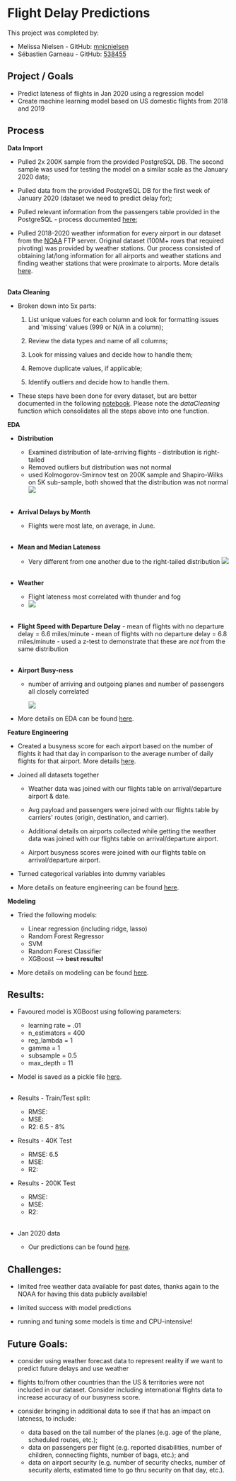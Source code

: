 # Flight Delay Predictions

This project was completed by:
- Melissa Nielsen - GitHub: [mnicnielsen](https://github.com/mnicnielsen)
- Sébastien Garneau - GitHub: [538455](https://github.com/538455)

## Project / Goals
- Predict lateness of flights in Jan 2020 using a regression model 
- Create machine learning model based on US domestic flights from 2018 and 2019

## Process
**Data Import**
- Pulled 2x 200K sample from the provided PostgreSQL DB. The second sample was used for testing the model on a similar scale as the January 2020 data;
  
- Pulled data from the provided PostgreSQL DB for the first week of January 2020 (dataset we need to predict delay for);
- Pulled relevant information from the passengers table provided in the PostgreSQL - process documented [here](src/ipynb/Step_1-Preparation-Passengers.ipynb);
- Pulled 2018-2020 weather information for every airport in our dataset from the [NOAA](https://www.ncdc.noaa.gov/cdo-web/) FTP server. Original dataset (100M+ rows that required pivoting) was provided by weather stations. Our process consisted of obtaining lat/long information for all airports and weather stations and finding weather stations that were proximate to airports. More details [here](src/ipynb/Step_1-Preparation-Weather.ipynb).
<br/><br/>

 **Data Cleaning**
 - Broken down into 5x parts:
    1. List unique values for each column and look for formatting issues and 'missing' values (999 or N/A in a column);
   
    2. Review the data types and name of all columns;
    3. Look for missing values and decide how to handle them;
    4. Remove duplicate values, if applicable;
    5. Identify outliers and decide how to handle them. 
     
- These steps have been done for every dataset, but are better documented in the following [notebook](src/ipynb/Step_1-Preparation-Flights_Sample&Test.ipynb). Please note the *dataCleaning* function which consolidates all the steps above into one function.
  
**EDA**
- **Distribution** 
    - Examined distribution of late-arriving flights - distribution is right-tailed
    - Removed outliers but distribution was not normal
    - used Kolmogorov-Smirnov test on 200K sample and Shapiro-Wilks on 5K sub-sample, both showed that the distribution was not normal
    ![](/figures/figure1.png)
<br/><br/>

- **Arrival Delays by Month**
    - Flights were most late, on average, in June. 
<br/><br/>

- **Mean and Median Lateness**
    - Very different from one another  due to the right-tailed distribution
    ![](/figures/figure2.png)
<br/><br/>

- **Weather**
  - Flight lateness most correlated with thunder and fog
  - 
    ![](/figures/figure3.png)
<br/><br/>

- **Flight Speed with Departure Delay**
        -  mean of flights with no departure delay = 6.6 miles/minute
        - mean of flights with no departure delay = 6.8 miles/minute
        - used a z-test to demonstrate that these are *not* from the same distribution
<br/><br/>

- **Airport Busy-ness**
  - number of arriving and outgoing planes and number of passengers all closely correlated
        
    ![](/figures/figure4.png)

- More details on EDA can be found [here](src/ipynb/Step_1-Exploratory_analysis.ipynb).

**Feature Engineering** 
- Created a busyness score for each airport based on the number of flights it had that day in comparison to the average number of daily flights for that airport. More details [here](src/ipynb/Step_1-Preparation-BusynessScore.ipynb).
- Joined all datasets together
  
  - Weather data was joined with our flights table on arrival/departure airport & date.
  
  - Avg payload and passengers were joined with our flights table by carriers' routes (origin, destination, and carrier).
  - Additional details on airports collected while getting the weather data was joined with our flights table on arrival/departure airport.
  - Airport busyness scores were joined with our flights table on arrival/departure airport.

- Turned categorical variables into dummy variables
- More details on feature engineering can be found [here](src/ipynb/Step_2-Feature_Engineering.ipynb).
  
  

**Modeling**
- Tried the following models:
    - Linear regression (including ridge, lasso)
    - Random Forest Regressor
    - SVM
    - Random Forest Classifier
    - XGBoost --> **best results!**

- More details on modeling can be found [here](src/ipynb/Step_2-Modeling.ipynb).



## Results:
- Favoured model is XGBoost using following parameters: 
    - learning rate = .01 
    - n_estimators = 400
    - reg_lambda = 1
    - gamma = 1 
    - subsample = 0.5
    - max_depth = 11
- Model is saved as a pickle file [here](src/pickles/XGBoost+model.pkl).
<br/><br/>

- Results - Train/Test split: 
  - RMSE: 
  - MSE: 
  - R2: 6.5 - 8%

- Results - 40K Test
  - RMSE: 6.5
  - MSE:
  - R2:

- Results - 200K Test
  - RMSE:
  - MSE:
  - R2:
<br/><br/>

- Jan 2020 data
  - Our predictions can be found [here](output/XGBoostReg_tuned.csv).



## Challenges:
- limited free weather data available for past dates, thanks again to the NOAA for having this data publicly available!
  
- limited success with model predictions
- running and tuning some models is time and CPU-intensive!


## Future Goals: 
- consider using weather forecast data to represent reality if we want to predict future delays and use weather 

- flights to/from other countries than the US & territories were not included in our dataset. Consider including international flights data to increase accuracy of our busyness score. 
- consider bringing in additional data to see if that has an impact on lateness, to include:
  - data based on the tail number of the planes (e.g. age of the plane, scheduled routes, etc.);
  - data on passengers per flight (e.g. reported disabilities, number of children, connecting flights, number of bags, etc.); and
  - data on airport security (e.g. number of security checks, number of security alerts, estimated time to go thru security on that day, etc.).
  


